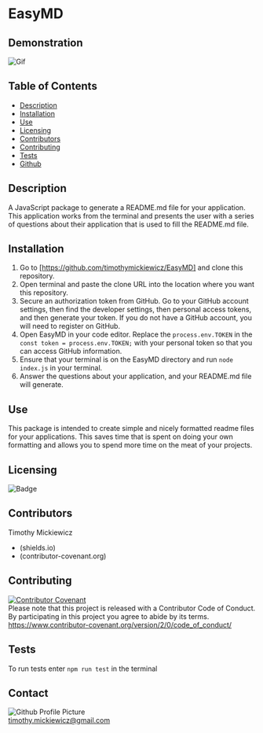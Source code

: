 # EasyMD

## Demonstration
![Gif](media/EasyMD.gif)

 
## Table of Contents
* [Description](#description)
* [Installation](#installation)
* [Use](#use)
* [Licensing](#licensing)
* [Contributors](#contributors)
* [Contributing](#contributing)
* [Tests](#tests)
* [Github](#github) 

## Description
A JavaScript package to generate a README.md file for your application. This application works from the terminal and presents the user with a series of questions about their application that is used to fill the README.md file.
 
## Installation
1. Go to [https://github.com/timothymickiewicz/EasyMD] and clone this repository.
2. Open terminal and paste the clone URL into the location where you want this repository.
3. Secure an authorization token from GitHub. Go to your GitHub account settings, then find the developer settings, then personal access tokens, and then generate your token. If you do not have a GitHub account, you will need to register on GitHub. 
4. Open EasyMD in your code editor. Replace the `process.env.TOKEN` in the `const token = process.env.TOKEN;` with your personal token so that you can access GitHub information. 
5. Ensure that your terminal is on the EasyMD directory and run `node index.js` in your terminal.
6. Answer the questions about your application, and your README.md file will generate.

## Use
This package is intended to create simple and nicely formatted readme files for your applications. This saves time that is spent on doing your own formatting and allows you to spend more time on the meat of your projects.
 
## Licensing
![Badge](https://img.shields.io/static/v1?label=License&message=MIT&color=<COLOR>?style=plastic)
 
## Contributors
Timothy Mickiewicz
* (shields.io) 
* (contributor-covenant.org)
 
## Contributing
[![Contributor Covenant](https://img.shields.io/badge/Contributor%20Covenant-v2.0%20adopted-ff69b4.svg)](code_of_conduct.md)</br>
Please note that this project is released with a Contributor Code of Conduct. By participating in this project you agree to abide by its terms.</br>
https://www.contributor-covenant.org/version/2/0/code_of_conduct/
 
## Tests
To run tests enter `npm run test` in the terminal
 
## Contact
![Github Profile Picture](https://avatars3.githubusercontent.com/u/58575568?v=4)</br>
timothy.mickiewicz@gmail.com